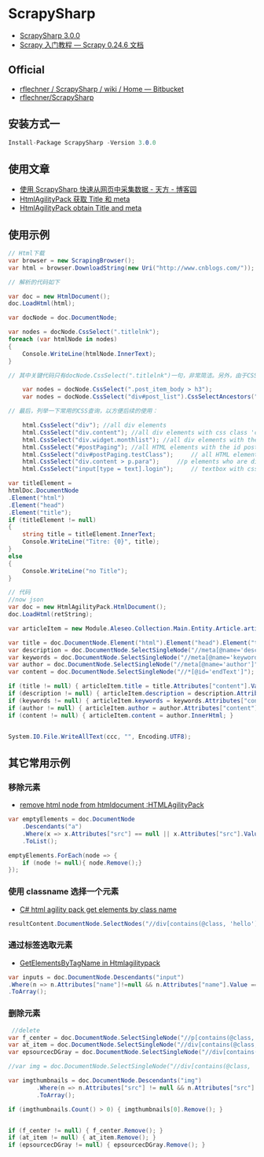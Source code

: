 # ScrapySharp

- [ScrapySharp 3.0.0](https://www.nuget.org/packages/ScrapySharp)
- [Scrapy 入门教程 &mdash; Scrapy 0.24.6 文档](https://scrapy-chs.readthedocs.io/zh_CN/0.24/intro/tutorial.html)

## Official

- [rflechner / ScrapySharp / wiki / Home &mdash; Bitbucket](https://bitbucket.org/rflechner/scrapysharp/wiki/Home)
- [rflechner/ScrapySharp](https://github.com/rflechner/ScrapySharp)

## 安装方式一

```C#
Install-Package ScrapySharp -Version 3.0.0
```

## 使用文章

- [使用 ScrapySharp 快速从网页中采集数据 - 天方 - 博客园](https://www.cnblogs.com/TianFang/p/4804289.html)
- [HtmlAgilityPack 获取 Title 和 meta](https://html-agility-pack.net/zh-CN/knowledge-base/17606247/)
- [HtmlAgilityPack obtain Title and meta](https://stackoverflow.com/questions/17606247/htmlagilitypack-obtain-title-and-meta)

## 使用示例

```C#
// Html下载
var browser = new ScrapingBrowser();
var html = browser.DownloadString(new Uri("http://www.cnblogs.com/"));

// 解析的代码如下

var doc = new HtmlDocument();
doc.LoadHtml(html);

var docNode = doc.DocumentNode;

var nodes = docNode.CssSelect(".titlelnk");
foreach (var htmlNode in nodes)
{
    Console.WriteLine(htmlNode.InnerText);
}

// 其中关键代码只有docNode.CssSelect(".titlelnk")一句，非常简洁。另外，由于CSS方式比较灵活，如下方式也能获取到标题

    var nodes = docNode.CssSelect(".post_item_body > h3");
    var nodes = docNode.CssSelect("div#post_list").CssSelectAncestors("h3");

// 最后，列举一下常用的CSS查询，以方便后续的使用：

    html.CssSelect("div"); //all div elements
    html.CssSelect("div.content"); //all div elements with css class 'content'
    html.CssSelect("div.widget.monthlist"); //all div elements with the both css class
    html.CssSelect("#postPaging"); //all HTML elements with the id postPaging
    html.CssSelect("div#postPaging.testClass");     // all HTML elements with the id postPaging and css class testClass
    html.CssSelect("div.content > p.para");     //p elements who are direct children of div elements with css class 'content'
    html.CssSelect("input[type = text].login");     // textbox with css class login

var titleElement =
htmlDoc.DocumentNode
.Element("html")
.Element("head")
.Element("title");
if (titleElement != null)
{
    string title = titleElement.InnerText;
    Console.WriteLine("Titre: {0}", title);
}
else
{
    Console.WriteLine("no Title");
}

// 代码
//now json
var doc = new HtmlAgilityPack.HtmlDocument();
doc.LoadHtml(retString);

var articleItem = new Module.Aleseo.Collection.Main.Entity.Article.articleItem();

var title = doc.DocumentNode.Element("html").Element("head").Element("title");
var description = doc.DocumentNode.SelectSingleNode("//meta[@name='description']");
var keywords = doc.DocumentNode.SelectSingleNode("//meta[@name='keywords']");
var author = doc.DocumentNode.SelectSingleNode("//meta[@name='author']");
var content = doc.DocumentNode.SelectSingleNode("//*[@id='endText']");

if (title != null) { articleItem.title = title.Attributes["content"].Value; }
if (description != null) { articleItem.description = description.Attributes["content"].Value; }
if (keywords != null) { articleItem.keywords = keywords.Attributes["content"].Value; }
if (author != null) { articleItem.author = author.Attributes["content"].Value; }
if (content != null) { articleItem.content = author.InnerHtml; }


System.IO.File.WriteAllText(ccc, "", Encoding.UTF8);

```

## 其它常用示例

### 移除元素

- [remove html node from htmldocument :HTMLAgilityPack](https://stackoverflow.com/questions/12106280/remove-html-node-from-htmldocument-htmlagilitypack)

```C#
var emptyElements = doc.DocumentNode
    .Descendants("a")
    .Where(x => x.Attributes["src"] == null || x.Attributes["src"].Value == String.Empty)
    .ToList();

emptyElements.ForEach(node => {
    if (node != null){ node.Remove();}
});
```

### 使用 classname 选择一个元素

- [C# html agility pack get elements by class name](https://html-agility-pack.net/knowledge-base/36711680/csharp-html-agility-pack-get-elements-by-class-name)

```c#
resultContent.DocumentNode.SelectNodes("//div[contains(@class, 'hello')]"))
```

### 通过标签选取元素

- [GetElementsByTagName in Htmlagilitypack](https://stackoverflow.com/questions/10260255/getelementsbytagname-in-htmlagilitypack)

```C#
var inputs = doc.DocumentNode.Descendants("input")
.Where(n => n.Attributes["name"]!=null && n.Attributes["name"].Value == "sometext")
.ToArray();
```

### 删除元素

```C#
 //delete
var f_center = doc.DocumentNode.SelectSingleNode("//p[contains(@class, 'f_center')]");
var at_item = doc.DocumentNode.SelectSingleNode("//div[contains(@class, 'at_item right_ad_item')]");
var epsourcecDGray = doc.DocumentNode.SelectSingleNode("//div[contains(@class, 'ep-source cDGray')]");

//var img = doc.DocumentNode.SelectSingleNode("//div[contains(@class, 'ep-source cDGray')]");

var imgthumbnails = doc.DocumentNode.Descendants("img")
        .Where(n => n.Attributes["src"] != null && n.Attributes["src"].Value.Contains("thumbnail=550x0"))
        .ToArray();

if (imgthumbnails.Count() > 0) { imgthumbnails[0].Remove(); }


if (f_center != null) { f_center.Remove(); }
if (at_item != null) { at_item.Remove(); }
if (epsourcecDGray != null) { epsourcecDGray.Remove(); }
```
